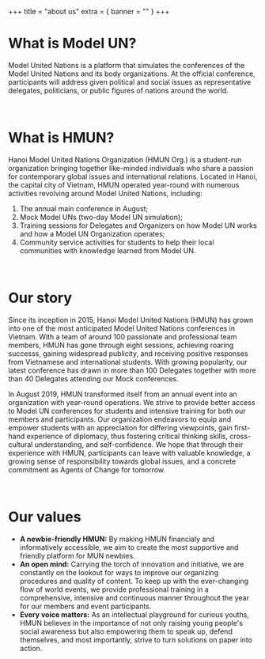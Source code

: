 +++
title = "about us"
extra = { banner = "" }
+++

# What is Model UN?

Model United Nations is a platform that simulates the conferences of the Model
United Nations and its body organizations. At the official conference,
participants will address given political and social issues as representative
delegates, politicians, or public figures of nations around the world.

<br />

# What is HMUN?

Hanoi Model United Nations Organization (HMUN Org.) is a student-run
organization bringing together like-minded individuals who share a passion for
contemporary global issues and international relations. Located in Hanoi, the
capital city of Vietnam, HMUN operated year-round with numerous activities
revolving around Model United Nations, including:
1. The annual main conference in August;
2. Mock Model UNs (two-day Model UN simulation);
3. Training sessions for Delegates and Organizers on how Model UN works and how
a Model UN Organization operates;
4. Community service activities for students to help their local communities
with knowledge learned from Model UN.

<br />

# Our story

Since its inception in 2015, Hanoi Model United Nations (HMUN) has grown into
one of the most anticipated Model United Nations conferences in Vietnam. With a
team of around 100 passionate and professional team members, HMUN has gone
through eight sessions, achieving roaring successs, gaining widespread
publicity, and receiving positive responses from Vietnamese and international
students. With growing popularity, our latest conference has drawn in more than
100 Delegates together with more than 40 Delegates attending our Mock
conferences.

In August 2019, HMUN transformed itself from an annual event into an
organization with year-round operations. We strive to provide better access to
Model UN conferences for students and intensive training for both our members
and participants. Our organization endeavors to equip and empower students with
an appreciation for differing viewpoints, gain first-hand experience of
diplomacy, thus fostering critical thinking skills, cross-cultural
understanding, and self-confidence. We hope that through their experience with
HMUN, participants can leave with valuable knowledge, a growing sense of
responsibility towards global issues, and a concrete commitment as Agents of
Change for tomorrow.

<br />

# Our values

- **A newbie-friendly HMUN:** By making HMUN financialy and informatively
accessible, we aim to create the most supportive and friendly platform for MUN
newbies.
- **An open mind:** Carrying the torch of innovation and initiative, we are
constantly on the lookout for ways to improve our organizing procedures and
quality of content. To keep up with the ever-changing flow of world events, we
provide professional training in a comprehensive, intensive and continuous
manner throughout the year for our members and event participants.
- **Every voice matters:** As an intellectual playground for curious youths,
HMUN believes in the importance of not only raising young people's social
awareness but also empowering them to speak up, defend themselves, and most
importantly, strive to turn solutions on paper into action.
